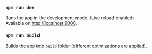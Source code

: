 ### `npm run dev`
Runs the app in the development mode. (Live reload enabled) <br />
Available on [http://localhost:9000](http://localhost:9000).

### `npm run build`
Builds the app into `build` folder (different optimizations are applied).<br>
